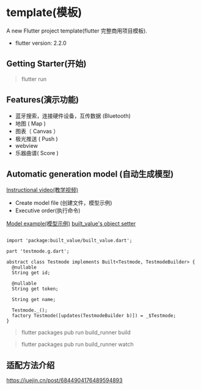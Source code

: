 # template(模板)

A new Flutter project template(flutter 完整商用项目模板).

- flutter version: 2.2.0

## Getting Starter(开始)

> flutter run

## Features(演示功能)

- 蓝牙搜索，连接硬件设备，互传数据 (Bluetooth)
- 地图 ( Map )
- 图表（ Canvas ）
- 极光推送 ( Push )
- webview
- 乐器曲谱( Score )

## Automatic generation model (自动生成模型)

[Instructional video(教学视频)](https://www.youtube.com/watch?v=hNbOSSgpneI)

- Create model file (创建文件，模型示例)
- Executive order(执行命令)

[Model example(模型示例)](https://www.stacksecrets.com/flutter/how-to-use-built_value-library)
[built_value's object setter](https://stackoverflow.com/questions/51556540/whats-the-setter-of-a-built-values-object)

```dash

import 'package:built_value/built_value.dart';

part 'testmode.g.dart';

abstract class Testmode implements Built<Testmode, TestmodeBuilder> {
  @nullable
  String get id;

  @nullable
  String get token;

  String get name;

  Testmode._();
  factory Testmode([updates(TestmodeBuilder b)]) = _$Testmode;
}
```

<!-- Project root run (项目根目录下执行命令) -->

> flutter packages pub run build_runner build

<!-- or(或者) -->

> flutter packages pub run build_runner watch

<!-- other parameter(其他参数)：  --delete-conflicting-outputs -->

## 适配方法介绍

<https://juejin.cn/post/6844904176489594893>
